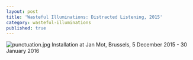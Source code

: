 ```yaml
---
layout: post
title: 'Wasteful Illuminations: Distracted Listening, 2015'
category: wasteful-illuminations
published: true
---
```


![punctuation.jpg]({{site.baseurl}}/assets/img/2016_register_01.jpg)
Installation at Jan Mot, Brussels, 5 December 2015 - 30 January 2016
